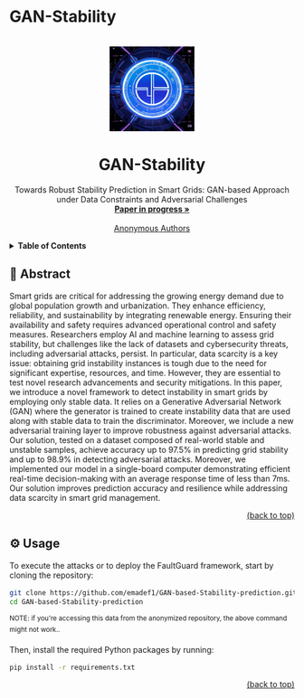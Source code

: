 # GAN-Stability
<div id="top"></div>
<!-- PROJECT LOGO -->
<br />
<div align="center">
  <a href="https://github.com/emadef1/GAN-Stability/tree/main">
    <img src="Figure/logo.png" alt="Logo" width="150" height="150">
  </a>

  <h1 align="center">GAN-Stability</h1>

  <p align="center">
    Towards Robust Stability Prediction in Smart Grids: GAN-based Approach under Data Constraints and Adversarial Challenges
    <br />
    <a href="https://github.com/emadef1/GAN-Stability/tree/main"><strong>Paper in progress »</strong></a>
    <br />
    <br />
    <a href="">Anonymous Authors</a>
  </p>
</div>

<!-- TABLE OF CONTENTS -->
<details>
  <summary><strong>Table of Contents</strong></summary>
  <ol>
    <li>
      <a href="#abstract">Abstract</a>
    </li>
    <li>
      <a href="#usage">Usage</a>
    </li>
    <li>
      <a href="#models">Models</a>
    </li>
    <li>
      <a href="#baseline">Baseline</a>
    </li>
    <li>
      <a href="#attacks">Attacks</a>
    </li>
  </ol>
</details>

<div id="abstract"></div>

## 🧩 Abstract

Smart grids are critical for addressing the growing energy demand due to global population growth and urbanization. They enhance efficiency, reliability, and sustainability by integrating renewable energy. Ensuring their availability and safety requires advanced operational control and safety measures. Researchers employ AI and machine learning to assess grid stability, but challenges like the lack of datasets and cybersecurity threats, including adversarial attacks, persist. In particular, data scarcity is a key issue: obtaining grid instability instances is tough due to the need for significant expertise, resources, and time. However, they are essential to test novel research advancements and security mitigations.
In this paper, we introduce a novel framework to detect instability in smart grids by employing only stable data. It relies on a Generative Adversarial Network (GAN) where the generator is trained to create instability data that are used along with stable data to train the discriminator. Moreover, we include a new adversarial training layer to improve robustness against adversarial attacks. Our solution, tested on a dataset composed of real-world stable and unstable samples, achieve accuracy up to 97.5\% in predicting grid stability and up to 98.9\% in detecting adversarial attacks. Moreover, we implemented our model in a single-board computer demonstrating efficient real-time decision-making with an average response time of less than 7ms. Our solution improves prediction accuracy and resilience while addressing data scarcity in smart grid management.
<p align="right"><a href="#top">(back to top)</a></p>
<div id="usage"></div>

## ⚙️ Usage

To execute the attacks or to deploy the FaultGuard framework, start by cloning the repository:

```bash
git clone https://github.com/emadef1/GAN-based-Stability-prediction.git
cd GAN-based-Stability-prediction
```
<sup>NOTE: if you're accessing this data from the anonymized repository, the above command might not work..</sup>

Then, install the required Python packages by running:

```bash
pip install -r requirements.txt
```

<p align="right"><a href="#top">(back to top)</a></p>
<div id="models"></div>
